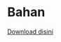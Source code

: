 # Bahan

[Download disini](https://drive.google.com/drive/folders/1ZMYWOTaYCy0oVT36Lk4WFcuoYMpO0mLc?usp=drive_link)
